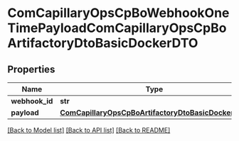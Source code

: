 # ComCapillaryOpsCpBoWebhookOneTimePayloadComCapillaryOpsCpBoArtifactoryDtoBasicDockerDTO

## Properties
Name | Type | Description | Notes
------------ | ------------- | ------------- | -------------
**webhook_id** | **str** |  | [optional] 
**payload** | [**ComCapillaryOpsCpBoArtifactoryDtoBasicDockerDTO**](ComCapillaryOpsCpBoArtifactoryDtoBasicDockerDTO.md) |  | [optional] 

[[Back to Model list]](../README.md#documentation-for-models) [[Back to API list]](../README.md#documentation-for-api-endpoints) [[Back to README]](../README.md)

